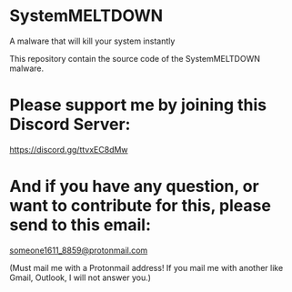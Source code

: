# SystemMELTDOWN
A malware that will kill your system instantly

This repository contain the source code of the SystemMELTDOWN malware.

# Please support me by joining this Discord Server:
https://discord.gg/ttvxEC8dMw

# And if you have any question, or want to contribute for this, please send to this email:
someone1611_8859@protonmail.com

(Must mail me with a Protonmail address! If you mail me with another like Gmail, Outlook, I will not answer you.)
